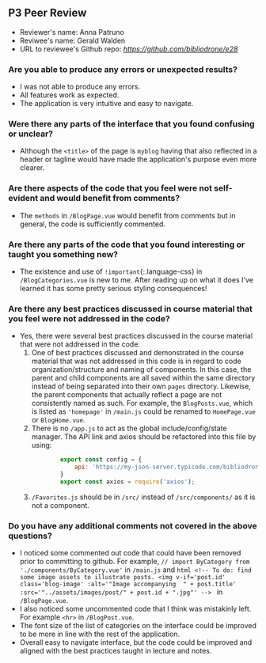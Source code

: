 ## P3 Peer Review

+ Reviewer's name: Anna Patruno
+ Reviwee's name: Gerald Walden
+ URL to reviewee's Github repo: *<https://github.com/bibliodrone/e28>*

### Are you able to produce any errors or unexpected results?

+ I was not able to produce any errors.
+ All features work as expected.
+ The application is very intuitive and easy to navigate. 

### Were there any parts of the interface that you found confusing or unclear?

+ Although the `<title>` of the page is `myblog` having that also reflected in a header or tagline would have made the application's purpose even more clearer.


### Are there aspects of the code that you feel were not self-evident and would benefit from comments?

+ The `methods` in `/BlogPage.vue` would benefit from comments but in general, the code is sufficiently commented.

### Are there any parts of the code that you found interesting or taught you something new?

+ The existence and use of `!important`{:.language-css} in `/BlogCategories.vue` is new to me. After reading up on what it does I've learned it has some pretty serious styling consequences!

### Are there any best practices discussed in course material that you feel were not addressed in the code?

+ Yes, there were several best practices discussed in the course material that were not addressed in the code.
    1. One of best practices discussed and demonstrated in the course material that was not addressed in this code is in regard to code organization/structure and naming of components. In this case, the parent and child components are all saved within the same directory instead of being separated into their own `pages` directory. Likewise, the parent components that actually reflect a page are not consistently named as such. For example, the `BlogPosts.vue`, which is listed as `'homepage'` in `/main.js` could be renamed to `HomePage.vue` or `BlogHome.vue`.
    2. There is no `/app.js` to act as the global include/config/state manager. The API link and axios should be refactored into this file by using: 
        ```js
                export const config = {
                    api: 'https://my-json-server.typicode.com/bibliodrone/e28-p3-api/posts'
                }
                export const axios = require('axios');
        ```
    3. `/Favorites.js` should be in `/src/` instead of `/src/components/` as it is not a component.

### Do you have any additional comments not covered in the above questions?

+ I noticed some commented out code that could have been removed prior to committing to github. For example, `// import ByCategory from './components/ByCategory.vue'` in `/main.js` and 
        ```html
                <!-- To do: find some image assets to illustrate posts.
                <img
                v-if='post.id'
                class='blog-image'
                :alt='"Image accompanying  " + post.title'
                :src='"../assets/images/post/" + post.id + ".jpg"' -->
        ```
in `/BlogPage.vue`.
+ I also noticed some uncommented code that I think was mistakinly left. For example `<hr>` in `/BlogPost.vue`.
+ The font size of the list of categories on the interface could be improved to be more in line with the rest of the application. 
+ Overall easy to navigate interface, but the code could be improved and aligned with the best practices taught in lecture and notes.
